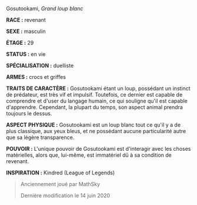 Gosutookami, *Grand loup blanc*

**RACE :** revenant

**SEXE :** masculin

**ÉTAGE :** 29

**STATUS :** en vie

**SPÉCIALISATION :** duelliste

**ARMES :** crocs et griffes

**TRAITS DE CARACTÈRE :** Gosutookami étant un loup, possédant un instinct de prédateur, est très vif et impulsif. Toutefois, ce dernier est capable de comprendre et d'user du langage humain, ce qui souligne qu'il est capable d'apprendre. Cependant, la plupart du temps, son aspect animal prendra toujours le dessus.

**ASPECT PHYSIQUE :** Gosutookami est un loup blanc tout ce qu'il y a de plus classique, aux yeux bleus, et ne possédant aucune particularité autre que sa légère transparence.

**POUVOIR :** L'unique pouvoir de Gosutookami est d'interagir avec les choses matérielles, alors que, lui-même, est immatériel dû à sa condition de revenant.

**INSPIRATION :** Kindred (League of Legends)

> Anciennement joué par MathSky 
> 
> Dernière modification le 14 juin 2020
